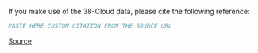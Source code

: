 If you make use of the 38-Cloud data, please cite the following reference:

``` bibtex
PASTE HERE CUSTOM CITATION FROM THE SOURCE URL
```

[Source](https://github.com/SorourMo/38-Cloud-A-Cloud-Segmentation-Dataset#evaluation-over-38-cloud-dataset)
